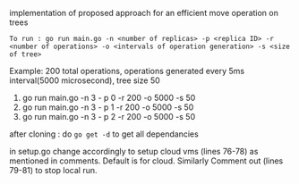 implementation of proposed approach for an efficient move operation on trees

```To run : go run main.go -n <number of replicas> -p <replica ID> -r <number of operations> -o <intervals of operation generation> -s <size of tree>```

Example: 200 total operations, operations generated every 5ms interval(5000 microsecond), tree size 50

1) go run main.go -n 3 - p 0 -r 200 -o 5000 -s 50
2) go run main.go -n 3 - p 1 -r 200 -o 5000 -s 50
3) go run main.go -n 3 - p 2 -r 200 -o 5000 -s 50

after cloning : do ```go get -d``` to get all dependancies

in setup.go change accordingly to setup cloud vms (lines 76-78) as mentioned in comments. Default is for cloud. Similarly Comment out (lines 79-81) to stop local run.